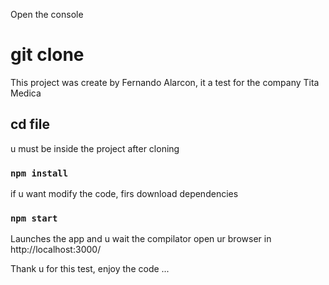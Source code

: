 Open the console
# git clone

This project was create by Fernando Alarcon, it a test for the company Tita Medica

## cd file

u must be inside the project after cloning

### `npm install`

if u want modify the code, firs download dependencies

### `npm start`

Launches the app and u wait the compilator open ur browser in http://localhost:3000/
 

Thank u for this test, enjoy the code ...
